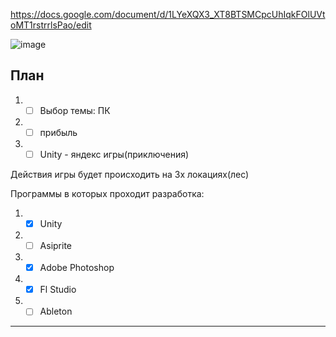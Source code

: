 https://docs.google.com/document/d/1LYeXQX3_XT8BTSMCpcUhIqkFOlUVtoMT1rstrrlsPao/edit

![image](https://github.com/Kulikov205/Diplom/assets/97594290/135b5c6c-8572-476f-9ed0-2417604069ff)

План
---
1. -[ ] Выбор темы: ПК
2. -[ ] прибыль
3. -[ ] Unity - яндекс игры(приключения)

Действия игры будет происходить на 3х локациях(лес)

Программы в которых проходит разработка:
1. -[x] Unity
2. -[ ] Asiprite
3. -[x] Adobe Photoshop
4. -[x] Fl Studio
5. -[ ] Ableton

---
